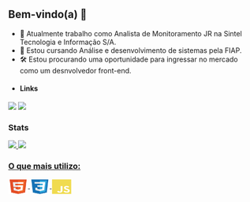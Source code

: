 ## Bem-vindo(a) 👋

- 🔭 Atualmente trabalho como Analista de Monitoramento JR na Sintel Tecnologia e Informação S/A.
- 🌱 Estou cursando Análise e desenvolvimento de sistemas pela FIAP.
- 🛠 Estou procurando uma oportunidade para ingressar no mercado como um desnvolvedor front-end.
- #### Links

<div>
  <a href = "mailto:alf.matsuoka2000@gmail.com"><img src="https://img.shields.io/badge/Gmail-D14836?style=for-the-badge&logo=gmail&logoColor=white" target="_blank"></a>
  <a href="https://www.linkedin.com/in/alfonso-matsuoka-schiavelli-74095a187/" target="_blank"><img src="https://img.shields.io/badge/LinkedIn-0077B5?style=for-the-        badge&logo=linkedin&logoColor=white" target="_blank"></a>
</div>

### Stats

<div>
  <a href="https://github.com/matsu1730">
  <img height="180em" src="https://github-readme-stats.vercel.app/api?username=matsu1730&show_icons=true&theme=dark&include_all_commits=true&count_private=true"/>
  <img height="180em" src="https://github-readme-stats.vercel.app/api/top-langs/?username=matsu1730&layout=compact&langs_count=7&theme=dark&card_width=250em"/>
</div>

### O que mais utilizo: 
 
<div style="display: inline_block">
  <img align="center" alt="Alf-HTML" height="30" width="40" src="https://raw.githubusercontent.com/devicons/devicon/master/icons/html5/html5-original.svg">
  <img align="center" alt="Alf-CSS" height="30" width="40" src="https://raw.githubusercontent.com/devicons/devicon/master/icons/css3/css3-original.svg">
  <img align="center" alt="Alf-Js" height="30" width="40" src="https://raw.githubusercontent.com/devicons/devicon/master/icons/javascript/javascript-plain.svg">
</div>
  
##
